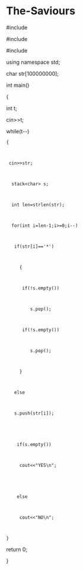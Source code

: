 # The-Saviours
#include<iostream>



#include<cstring>



#include<stack>







using namespace std;



char str[100000000];







int main()

{

    

 int t;

    

 cin>>t;

   



   while(t--)

    

    {

 

     cin>>str;



      stack<char> s;



      int len=strlen(str);



      for(int i=len-1;i>=0;i--)

  

       if(str[i]=='*')

  

         {

    

          if(!s.empty())

	

             s.pop();

    

          if(!s.empty())

	

             s.pop();

  

         }



       else

	

       s.push(str[i]);





        if(s.empty())

	

         cout<<"YES\n";





        else

	

         cout<<"NO\n";

    

    }





return 0;



}
